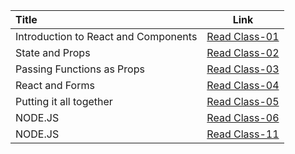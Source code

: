 | Title       | Link        |
|:---------|:---------:|
|Introduction to React and Components|[Read Class-01](ReadClass-01.md)|
|State and Props| [Read Class-02](ReadClass-02.md)|
|Passing Functions as Props|[Read Class-03](ReadClass-03.md)|
|React and Forms| [Read Class-04](ReadClass-04.md)|
|Putting it all together| [Read Class-05](ReadClass-05.md)
|NODE.JS| [Read Class-06](ReadClass-06.md)|
|NODE.JS| [Read Class-11](ReadClass-11.md)|


